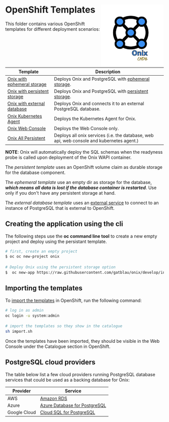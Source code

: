 # OpenShift Templates <img src="../../../docs/pics/ox.png" width="200" height="200" align="right">

This folder contains various OpenShift templates for different deployment scenarios:

| Template | Description |
|---|---|
|[Onix with ephemeral storage](onix-ephemeral.yml) | Deploys Onix and PostgreSQL with [ephemeral storage](https://docs.openshift.com/online/architecture/additional_concepts/ephemeral-storage.html). |
|[Onix with persistent storage](onix-persistent.yml) | Deploys Onix and PostgreSQL with [persistent storage](https://docs.openshift.com/online/architecture/additional_concepts/storage.html). |
|[Onix with external database](onix-ext-db.yml)| Deploys Onix and connects it to an external PostgreSQL database. |
| [Onix Kubernetes Agent](oxkube.yml) | Deploys the Kubernetes Agent for Onix. |
| [Onix Web Console](oxwc.yml) | Deploys the Web Console only. |
| [Onix All Persistent](onix-all-persistent.yml) | Deploys all onix services (i.e. the database, web api, web console and kubernetes agent.) |

__NOTE__: Onix will automatically deploy the SQL schemas when the readyness probe is called upon deployment of the Onix WAPI container.

The *persistent template* uses an OpenShift volume claim as durable storage for the database component.  

The *ephemeral template* use an empty dir as storage for the database, ***which means all data is lost if the database container is restarted***. Use only if you don't have any persistent storage at hand.

The *external database template* uses an [external service](https://docs.openshift.com/online/dev_guide/integrating_external_services.html#mysql-define-service-using-fqdn) to connect to an instance of PostgreSQL that is external to OpenShift.

## Creating the application using the cli

The following steps use the **oc command line tool** to create a new empty project and deploy using the persistant template.

```bash
# first, create an empty project
$ oc oc new-project onix

# Deploy Onix using the persistent storage option
$  oc new-app https://raw.githubusercontent.com/gatblau/onix/develop/install/openshift/onix-persistent.yml
```

## Importing the templates

To [import the templates](import.sh) in OpenShift, run the following command:

```bash
# log in as admin
oc login -u system:admin

# import the templates so they show in the catalogue
sh import.sh
```

Once the templates have been imported, they should be visible in the Web Console under the Catalogue section in OpenShift.

## PostgreSQL cloud providers

The table below list a few cloud providers running PostgreSQL database services that could be used as a backing database for Onix:

| Provider | Service |
|---|---|
| AWS | [Amazon RDS](https://aws.amazon.com/rds/postgresql/) |
| Azure | [Azure Database for PostgreSQL](https://azure.microsoft.com/en-us/services/postgresql/) |
| Google Cloud | [Cloud SQL for PostgreSQL](https://cloud.google.com/sql/docs/postgres/) |
